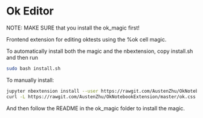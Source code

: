 Ok Editor
===============

NOTE: MAKE SURE that you install the ok_magic first!

Frontend extension for editing oktests using the %ok cell magic.

To automatically install both the magic and the nbextension, copy install.sh and then run 
```bash
sudo bash install.sh
```

To manually install: 
```bash
jupyter nbextension install --user https://rawgit.com/AustenZhu/OkNotebookExtension/master/ok_editor.js
curl -L https://rawgit.com/AustenZhu/OkNotebookExtension/master/ok.css > $(jupyter --data-dir)/nbextensions/ok.css
```
And then follow the README in the ok_magic folder to install the magic. 